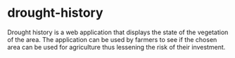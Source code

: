 # drought-history
Drought history is a web application that displays the state of the vegetation of the area. The application can be used by farmers to see if the chosen area can be used for agriculture thus lessening the risk of their investment.
